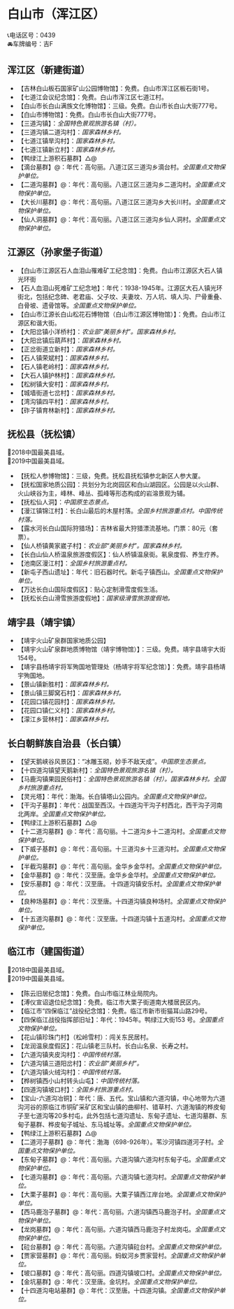 # 白山市（浑江区）  
📞电话区号：0439  
🚘车牌编号：吉F  

## 浑江区（新建街道）  
* 【吉林白山板石国家矿山公园博物馆】：免费。白山市浑江区板石街1号。   
* 【七道江会议纪念馆】：免费。白山市浑江区七道江村。   
* 【白山市长白山满族文化博物馆】：三级。免费。白山市长白山大街777号。   
* 【白山市博物馆】：免费。白山市长白山大街777号。   
* 【三道沟镇】：*全国特色景观旅游名镇（村）。*  
* 【三道沟镇二道沟村】：*国家森林乡村。*  
* 【七道江镇旱沟村】：*国家森林乡村。*  
* 【七道江镇新立村】：*国家森林乡村。*  
* 【鸭绿江上游积石墓群】△@
* 【滴台墓群】@：年代：高句丽。八道江区三道沟乡滴台村。*全国重点文物保护单位。*  
* 【二道沟墓群】@：年代：高句丽。八道江区三道沟乡二道沟村。*全国重点文物保护单位。*  
* 【大长川墓群】@：年代：高句丽。八道江区三道沟乡大长川村。*全国重点文物保护单位。*  
* 【仙人洞墓群】@：年代：高句丽。八道江区三道沟乡仙人洞村。*全国重点文物保护单位。*  

## 江源区（孙家堡子街道）  
* 【白山市江源区石人血泪山罹难矿工纪念馆】：免费。白山市江源区大石人镇光环街  
* 【石人血泪山死难矿工纪念地】：年代：1938-1945年。江源区大石人镇光环街北，包括纪念碑、老君庙、父子坟、夫妻坟、万人坑、填人沟、尸骨重叠、白骨坡、遗骨馆等。*全国重点文物保护单位。* 
* 【白山市江源长白山松花石博物馆（白山市江源区博物馆）】：免费。白山市江源区和谐大街。   
* 【大阳岔镇小洋桥村】：*农业部“美丽乡村”。国家森林乡村。*  
* 【大阳岔镇后葫芦村】：*国家森林乡村。*  
* 【正岔街道立新村】：*国家森林乡村。*  
* 【石人镇荣斌村】：*国家森林乡村。*  
* 【石人镇老岭村】：*国家森林乡村。*  
* 【大石人镇护林村】：*国家森林乡村。*  
* 【松树镇大安村】：*国家森林乡村。*  
* 【城墙街道七岔村】：*国家森林乡村。*  
* 【湾沟镇四平村】：*国家森林乡村。*  
* 【砟子镇育林新村】：*国家森林乡村。*  

## 抚松县（抚松镇）  
🏅2018中国最美县域。   
🏅2019中国最美县域。   
  
* 【抚松人参博物馆】：三级，免费。抚松县抚松镇参北新区人参大厦。   
* 【抚松国家地质公园】：共划分为北岗园区和白山湖园区。公园是以火山群、火山峡谷为主，峰林、峰丛、孤峰等形态构成的岩溶景观为辅。   
* 【抚松仙人洞】：*中国原生态景点。*  
* 【漫江镇锦江村】：长白山最后的木屋村落。*全国乡村旅游重点村。中国传统村落。*  
* 【露水河长白山国际狩猎场】：吉林省最大狩猎漂流基地。门票：80元（套票）。   
* 【仙人桥镇黄家崴子村】：*农业部“美丽乡村”。国家森林乡村。*  
* 【长白山仙人桥温泉旅游度假区】：仙人桥镇温泉街。氡泉度假、养生疗养。   
* 【池南区漫江村】：*全国乡村旅游重点村。*  
* 【新屯子西山遗址】：年代：旧石器时代。新屯子镇西山。*全国重点文物保护单位。*   
* 【万达长白山国际度假区】：贴心定制滑雪度假生活。   
* 【抚松长白山滑雪旅游度假地】：*国家级滑雪旅游度假地。* 

## 靖宇县（靖宇镇）  
* 【靖宇火山矿泉群国家地质公园】  
* 【靖宇火山矿泉群地质博物馆（靖宇博物馆）】：三级。免费。靖宇县靖宇大街154号。   
* 【靖宇县杨靖宇将军殉国地管理处（杨靖宇将军纪念馆）】：免费。靖宇县杨靖宇殉国地。   
* 【景山镇新胜村】：*国家森林乡村。*  
* 【景山镇三脚窝石村】：*国家森林乡村。*  
* 【花园口镇花园村】：*国家森林乡村。*  
* 【花园口镇仁义村】：*国家森林乡村。*  
* 【濛江乡营林村】：*国家森林乡村。*  

## 长白朝鲜族自治县（长白镇）  
* 【望天鹅峡谷风景区】：“冰雕玉砌，妙手不敌天成”。*中国原生态景点。*  
* 【十四道沟镇望天鹅新村】：*全国特色景观旅游名镇（村）。*  
* 【马鹿沟镇果园民俗村】：*全国特色景观旅游名镇（村）。国家森林乡村。全国乡村旅游重点村。*  
* 【灵光塔】：年代：渤海。长白镇塔山公园内。*全国重点文物保护单位。*  
* 【干沟子墓群】：年代：战国至西汉。十四道沟干沟子村西北，西干沟子河南北两岸。*全国重点文物保护单位。*  
* 【鸭绿江上游积石墓群】△@
* 【十二道沟墓群】@：年代：高句丽。十二道沟乡十二道沟村。*全国重点文物保护单位。*  
* 【下威子基群】@：年代：高句丽。十三道沟乡十三道沟村。*全国重点文物保护单位。*  
* 【半截沟墓群】@：年代：高句丽。金华乡金华村。*全国重点文物保护单位。*  
* 【金华墓群】@：年代：汉至唐。金华乡金华村。*全国重点文物保护单位。*  
* 【安乐墓群】@：年代：汉至唐。  十四道沟镇安乐村。*全国重点文物保护单位。*  
* 【良种场墓群】@：年代：汉至唐。十四道沟镇良种场村。*全国重点文物保护单位。*  
* 【十五道沟墓群】@：年代：汉至唐。十四道沟镇十五道沟村。*全国重点文物保护单位。*  

## 临江市（建国街道）  
🏅2018中国最美县域。   
🏅2019中国最美县域。   
* 【陈云旧居纪念馆】：免费。白山市临江林业局院内。   
* 【溥仪宣诏退位纪念馆】：免费。临江市大栗子街道南大楼居民区内。   
* 【临江市“四保临江”战役纪念馆】：免费。临江市新市街猫耳山路29号。   
* 【四保临江战役指挥部旧址】：年代：1945年。鸭绿江大街153 号。*全国重点文物保护单位。*  
* 【花山镇珍珠门村】（松岭雪村）：闯关东民居村。   
* 【龙润温泉度假区】：花山镇老三队村。长白山名泉、长寿之村。   
* 【六道沟镇夹皮沟村】：*中国传统村落。*  
* 【六道沟镇三道阳岔村】：*农业部“美丽乡村”。*  
* 【六道沟镇火绒沟村】：*中国传统村落。*  
* 【桦树镇西小山村转头山屯】：*中国传统村落。*  
* 【四道沟镇坡口村】：*全国乡村旅游重点村。*  
* 【宝山-六道沟冶铜】：年代：唐、五代。宝山镇和六道沟镇，中心地带为六道沟河谷的原临江市铜矿采矿区和宝山镇的曲柳村、错草村、六道淘镇的桦皮甸子至七道沟等20多村屯，此外包括七道沟遗址、东甸子遗址、七道沟墓群、东甸子墓群、桦皮甸子城址、东马城址等。*全国重点文物保护单位。*  
* 【鸭绿江上游积石墓群】△@
* 【二道河子墓群】@：年代：渤海（698-926年）。苇沙河镇四道河子村。*全国重点文物保护单位。* 
* 【东甸子墓群】@：年代：高句丽。六道沟镇六道沟村东甸子屯。*全国重点文物保护单位。* 
* 【七道沟墓群】@：年代：高句丽。六道沟镇七道沟村。*全国重点文物保护单位。* 
* 【大栗子墓群】@：年代：高句丽。大栗子镇西江岸台地。*全国重点文物保护单位。* 
* 【西马鹿泡子墓群】@：年代：高句丽。六道沟镇西马鹿泡子村。*全国重点文物保护单位。* 
* 【龙岗墓群】@：年代：高句丽。六道沟镇西马鹿泡子村龙岗屯。*全国重点文物保护单位。* 
* 【砬台墓群】@：年代：高句丽。六道沟镇砬台村。*全国重点文物保护单位。* 
* 【贾家营墓群】@：年代：高句丽。蚂蚁河乡贾家营村。*全国重点文物保护单位。* 
* 【坡口墓群】@：年代：高句丽。四道沟镇坡口村。*全国重点文物保护单位。* 
* 【金坑墓群】@：年代：汉至唐。金坑村。*全国重点文物保护单位。* 
* 【十四道沟电站墓群】@：年代：汉至唐。十四道沟镇。*全国重点文物保护单位。* 